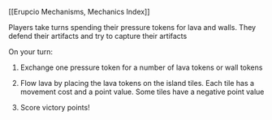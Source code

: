 [[Erupcio Mechanisms, Mechanics Index]]

Players take turns spending their pressure tokens for lava and walls. They defend their artifacts and try to capture their artifacts

On your turn:
1.  Exchange one pressure token for a number of lava tokens or wall tokens
    
2.  Flow lava by placing the lava tokens on the island tiles. Each tile has a movement cost and a point value. Some tiles have a negative point value
3.  Score victory points!
